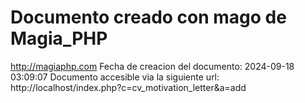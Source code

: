 # Documento creado con mago de Magia_PHP 
http://magiaphp.com 
Fecha de creacion del documento: 2024-09-18 03:09:07 
Documento accesible via la siguiente url:  
http://localhost/index.php?c=cv_motivation_letter&a=add 

